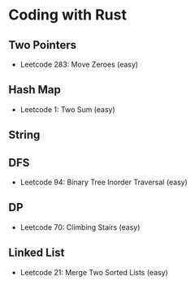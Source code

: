 # Coding with Rust

## Two Pointers

- Leetcode 283: Move Zeroes (easy)

## Hash Map

- Leetcode 1: Two Sum (easy)

## String

## DFS

- Leetcode 94: Binary Tree Inorder Traversal (easy)

## DP

- Leetcode 70: Climbing Stairs (easy)

## Linked List

- Leetcode 21: Merge Two Sorted Lists (easy)

